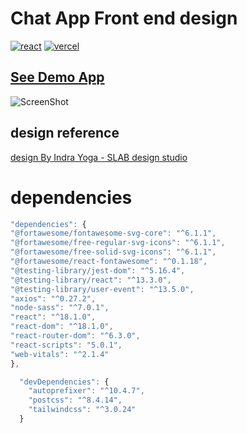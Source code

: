 # Chat App Front end design

<div >
<a href='https://reactjs.org/' target="_blank"><img alt='react' src='https://img.shields.io/badge/ReactJs_V 18.10-100000?style=plastic&logo=react&logoColor=white&labelColor=black&color=1A6BF7'/></a>
<a href='https://vercel.com/' target="_blank"><img alt='vercel' src='https://img.shields.io/badge/Vercel-100000?style=plastic&logo=vercel&logoColor=white&labelColor=black&color=1A6BF7'/></a>
</div>

## [See Demo App ](https://chat-app-nine-opal.vercel.app/)

![ScreenShot](https://media-exp2.licdn.com/dms/image/C4D22AQGbcStl-NLf_g/feedshare-shrink_2048_1536/0/1654287466843?e=1657152000&v=beta&t=j01W3c-lXr7r0uao5aYi6v8flCDwvKDHBlCPmNZlZ5g)

## design reference

[design By Indra Yoga - SLAB design studio](https://dribbble.com/shots/17429978-Chatting-App-Dashboard)

# dependencies

```javascript
"dependencies": {
"@fortawesome/fontawesome-svg-core": "^6.1.1",
"@fortawesome/free-regular-svg-icons": "^6.1.1",
"@fortawesome/free-solid-svg-icons": "^6.1.1",
"@fortawesome/react-fontawesome": "^0.1.18",
"@testing-library/jest-dom": "^5.16.4",
"@testing-library/react": "^13.3.0",
"@testing-library/user-event": "^13.5.0",
"axios": "^0.27.2",
"node-sass": "^7.0.1",
"react": "^18.1.0",
"react-dom": "^18.1.0",
"react-router-dom": "^6.3.0",
"react-scripts": "5.0.1",
"web-vitals": "^2.1.4"
},

  "devDependencies": {
    "autoprefixer": "^10.4.7",
    "postcss": "^8.4.14",
    "tailwindcss": "^3.0.24"
  }
```
